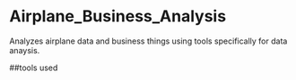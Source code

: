 # Airplane_Business_Analysis
Analyzes airplane data and business things using tools specifically for data anaysis. 

##tools used
